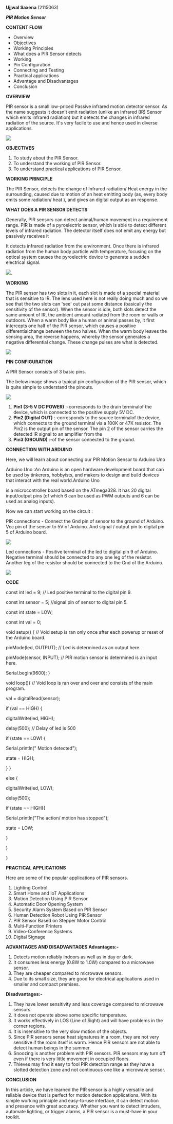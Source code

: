 
**Ujjwal Saxena**
(2115063)

***PIR Motion Sensor***

**CONTENT FLOW**

- Overview
- Objectives
- Working Principles
- What does a PIR Sensor detects
- Working
- Pin Configuration
- Connecting and Testing
- Practical applications
- Advantage and Disadvantages
- Conclusion

**OVERVIEW**

PIR sensor is a small low-priced Passive infrared motion detector sensor. As the name suggests it doesn’t emit radiation (unlike an Infrared (IR) Sensor which emits infrared radiation) but it detects the changes in infrared radiation of the source. It's very facile to use and hence used in diverse applications.

![](Aspose.Words.31295c67-00c4-4d5f-a6f1-5fd27e237f90.002.jpeg)



**OBJECTIVES**
1. To study about the PIR Sensor.
1. To understand the working of PIR Sensor.
1. To understand practical applications of PIR Sensor.

**WORKING PRINCIPLE**

The PIR Sensor, detects the change of Infrared radiation/ Heat energy in the surrounding, caused due to motion of an heat emitting body (as, every body emits some radiation/ heat ), and gives an digital output as an response.

**WHAT DOES A PIR SENSOR DETECTS**

Generally, PIR sensors can detect animal/human movement in a requirement range. PIR is made of a pyroelectric sensor, which is able to detect different levels of infrared radiation. The detector itself does not emit any energy but passively receives it

It detects infrared radiation from the environment. Once there is infrared radiation from the human body particle with temperature, focusing on the optical system causes the pyroelectric device to generate a sudden electrical signal.

![](Aspose.Words.31295c67-00c4-4d5f-a6f1-5fd27e237f90.004.jpeg).


**WORKING**

The PIR sensor has two slots in it, each slot is made of a special material that is sensitive to IR. The lens used here is not really doing much and so we see that the two slots can 'see' out past some distance (basically the sensitivity of the sensor). When the sensor is idle, both slots detect the same amount of IR, the ambient amount radiated from the room or walls or outdoors. When a warm body like a human or animal passes by, it first intercepts one half of the PIR sensor, which causes a positive differentialchange between the two halves. When the warm body leaves the sensing area, the reverse happens, whereby the sensor generates a negative differential change. These change pulses are what is detected.

![](Aspose.Words.31295c67-00c4-4d5f-a6f1-5fd27e237f90.005.jpeg)


**PIN CONFIGURATION**

A PIR Sensor consists of 3 basic pins.

The below image shows a typical pin configuration of the PIR sensor, which is quite simple to understand the pinouts.

![](Aspose.Words.31295c67-00c4-4d5f-a6f1-5fd27e237f90.006.jpeg)

1. **Pin1 (3-5 V DC POWER)** :-corresponds to the drain terminalof the device, which is connected to the positive supply 5V DC.
1. **Pin2 (Digital OUT)** :-corresponds to the source terminalof the device, which connects to the ground terminal via a 100K or 47K resistor. The Pin2 is the output pin of the sensor. The pin 2 of the sensor carries the detected IR signal to an amplifier from the
1. **Pin3 (GROUND)** :-of the sensor connected to the ground.


**CONNECTION WITH ARDUINO**

Here, we will learn about connecting our PIR Motion Sensor to Arduino Uno

Arduino Uno :An Arduino is an open hardware development board that can be used by tinkerers, hobbyists, and makers to design and build devices that interact with the real world.Arduino Uno

is a microcontroller board based on the ATmega328. It has 20 digital input/output pins (of which 6 can be used as PWM outputs and 6 can be used as analog inputs).

Now we can start working on the circuit :

PIR connections - Connect the Gnd pin of sensor to the ground of Arduino. Vcc pin of the sensor to 5V of Arduino. And signal / output pin to digital pin 5 of Arduino board.

![](Aspose.Words.31295c67-00c4-4d5f-a6f1-5fd27e237f90.007.png)

Led connections - Positive terminal of the led to digital pin 9 of Arduino. Negative terminal should be connected to any one leg of the resistor. Another leg of the resistor should be connected to the Gnd of the Arduino.

![](Aspose.Words.31295c67-00c4-4d5f-a6f1-5fd27e237f90.008.jpeg)


**CODE**

const int led = 9; // Led positive terminal to the digital pin 9.

const int sensor = 5; //signal pin of sensor to digital pin 5.

const int state = LOW;

const int val = 0;

void setup() { // Void setup is ran only once after each powerup or reset of the Arduino board.

pinMode(led, OUTPUT); // Led is determined as an output here.

pinMode(sensor, INPUT); // PIR motion sensor is determined is an input here.

Serial.begin(9600); }

void loop(){ // Void loop is ran over and over and consists of the main program.

val = digitalRead(sensor);

if (val == HIGH) {

digitalWrite(led, HIGH);

delay(500); // Delay of led is 500

if (state == LOW) {

Serial.println(" Motion detected");

state = HIGH;

} }

else {

digitalWrite(led, LOW);

delay(500);

if (state == HIGH){

Serial.println("The action/ motion has stopped");

state = LOW;

}

}

}


**PRACTICAL APPLICATIONS**

Here are some of the popular applications of PIR sensors.

1. Lighting Control
1. Smart Home and IoT Applications
1. Motion Detection Using PIR Sensor
1. Automatic Door Opening System
1. Security Alarm System Based on PIR Sensor
1. Human Detection Robot Using PIR Sensor
1. PIR Sensor Based on Stepper Motor Control
1. Multi-Function Printers
1. Video-Conference Systems
1. Digital Signage

**ADVANTAGES AND DISADVANTAGES Advantages:-**

1. Detects motion reliably indoors as well as in day or dark.
1. It consumes less energy (0.8W to 1.0W) compared to a microwave sensor.
1. They are cheaper compared to microwave sensors.
1. Due to its small size, they are good for electrical applications used in smaller and compact premises.

**Disadvantages:-**

1. They have lower sensitivity and less coverage compared to microwave sensors.
1. It does not operate above some specific temperature.
1. It works effectively in LOS (Line of Sight) and will have problems in the corner regions.
1. It is insensitive to the very slow motion of the objects.
1. Since PIR sensors sense heat signatures in a room, they are not very sensitive if the room itself is warm. Hence PIR sensors are not able to detect human beings in the summer.
1. Snoozing is another problem with PIR sensors. PIR sensors may turn off even if there is very little movement in occupied floors.
1. Thieves may find it easy to fool PIR detection range as they have a slotted detection zone and not continuous one like a microwave sensor.


**CONCLUSION**

In this article, we have learned the PIR sensor is a highly versatile and reliable device that is perfect for motion detection applications. With its simple working principle and easy-to-use interface, it can detect motion and presence with great accuracy. Whether you want to detect intruders, automate lighting, or trigger alarms, a PIR sensor is a must-have in your toolkit.
